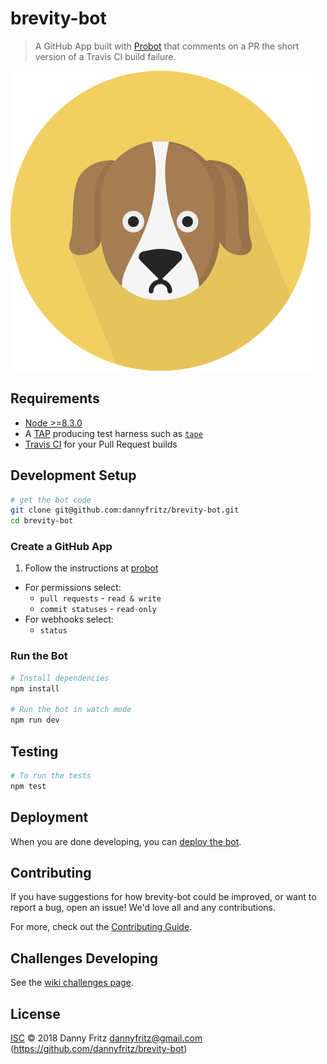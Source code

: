 # brevity-bot

> A GitHub App built with [Probot](https://github.com/probot/probot) that comments on a PR the short version of a Travis CI build failure.

![icon](./icon.png)

## Requirements

* [Node >=8.3.0](https://probot.github.io/docs/development/)
* A [TAP](https://en.wikipedia.org/wiki/Test_Anything_Protocol) producing test harness such as [`tape`](https://github.com/substack/tape)
* [Travis CI](https://github.com/marketplace/travis-ci) for your Pull Request builds

## Development Setup

```sh
# get the bot code
git clone git@github.com:dannyfritz/brevity-bot.git
cd brevity-bot
```

### Create a GitHub App

1. Follow the instructions at [probot](https://probot.github.io/docs/development/#configuring-a-github-app)
  * For permissions select:
    * `pull requests` - `read & write`
    * `commit statuses` - `read-only`
  * For webhooks select:
    * `status`

### Run the Bot

```sh
# Install dependencies
npm install

# Run the bot in watch mode
npm run dev
```

## Testing

```sh
# To run the tests
npm test
```

## Deployment

When you are done developing, you can [deploy the bot](https://probot.github.io/docs/development/).

## Contributing

If you have suggestions for how brevity-bot could be improved, or want to report a bug, open an issue! We'd love all and any contributions.

For more, check out the [Contributing Guide](CONTRIBUTING.md).

## Challenges Developing

See the [wiki challenges page](https://github.com/dannyfritz/brevity-bot/wiki/Challenges).

## License

[ISC](LICENSE) © 2018 Danny Fritz <dannyfritz@gmail.com> (https://github.com/dannyfritz/brevity-bot)
